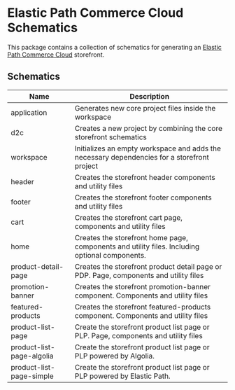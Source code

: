 # Elastic Path Commerce Cloud Schematics

This package contains a collection of schematics for generating an [Elastic Path Commerce Cloud](https://www.elasticpath.com/) storefront.

## Schematics

| Name                      | Description                                                                                   |
|---------------------------|-----------------------------------------------------------------------------------------------|
| application               | Generates new core project files inside the workspace                                         |
| d2c                       | Creates a new project by combining the core storefront schematics                             |
| workspace                 | Initializes an empty workspace and adds the necessary dependencies for a storefront project   |
| header                    | Creates the storefront header components and utility files                                    |
| footer                    | Creates the storefront footer components and utility files                                    |
| cart                      | Creates the storefront cart page, components and utility files                                |
| home                      | Creates the storefront home page, components and utility files. Including optional components. |
| product-detail-page       | Creates the storefront product detail page or PDP. Page, components and utility files         |
| promotion-banner          | Creates the storefront promotion-banner component. Components and utility files               |
| featured-products         | Creates the storefront featured-products component. Components and utility files              |
| product-list-page         | Create the storefront product list page or PLP. Page, components and utility files            |
| product-list-page-algolia | Create the storefront product list page or PLP powered by Algolia.                            |
| product-list-page-simple  | Create the storefront product list page or PLP powered by Elastic Path.                       |